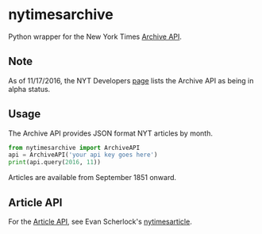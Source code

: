 # nytimesarchive
Python wrapper for the New York Times [Archive API](https://developer.nytimes.com/archive_api.json). 

## Note

As of 11/17/2016, the NYT Developers [page](https://developer.nytimes.com/) lists the Archive API as being in alpha status. 

## Usage

The Archive API provides JSON format NYT articles by month. 

```python
from nytimesarchive import ArchiveAPI
api = ArchiveAPI('your api key goes here')
print(api.query(2016, 11))
```

Articles are available from September 1851 onward.

## Article API

For the [Article API](https://developer.nytimes.com/article_search_v2.json), see Evan Scherlock's [nytimesarticle](https://github.com/evansherlock/nytimesarticle).
